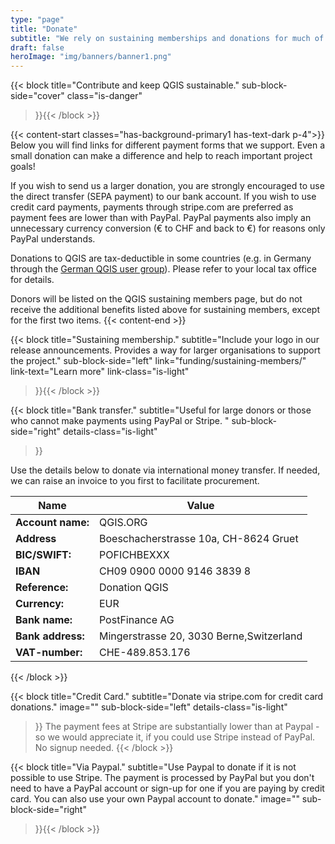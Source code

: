 ```yaml
---
type: "page"
title: "Donate"
subtitle: "We rely on sustaining memberships and donations for much of our funding"
draft: false
heroImage: "img/banners/banner1.png"
---
```


{{< block
    title="Contribute and keep QGIS sustainable."
    sub-block-side="cover"
    class="is-danger" 
>}}{{< /block >}}


{{< content-start classes="has-background-primary1 has-text-dark p-4">}}
Below you will find links for different payment forms that we support. Even a small donation can make a difference and help to reach important project goals!

If you wish to send us a larger donation, you are strongly encouraged to use the
direct transfer (SEPA payment) to our bank account. If you wish to use credit card
payments, payments through stripe.com are preferred as payment fees are lower than
with PayPal. PayPal payments also imply an unnecessary currency conversion (€ to CHF and
back to €) for reasons only PayPal understands.

Donations to QGIS are tax-deductible in some countries (e.g. in Germany through the 
[German QGIS user group](https://www.qgis.de/#spendenkonto>)).
Please refer to your local tax office for details.

Donors will be listed on the QGIS sustaining members page,
but do not receive the additional benefits listed above for sustaining members, except for
the first two items.
{{< content-end >}}


{{< block
    title="Sustaining membership."
    subtitle="Include your logo in our release announcements. Provides a way for larger organisations to support the project."
    sub-block-side="left"
    link="funding/sustaining-members/"
    link-text="Learn more"
    link-class="is-light"
>}}{{< /block >}}


{{< block
    title="Bank transfer."
    subtitle="Useful for large donors or those who cannot make payments using PayPal or Stripe. "
    sub-block-side="right"
    details-class="is-light"
>}}

Use the details below to donate via international money transfer. If needed, we can raise an invoice to you first to facilitate procurement.

Name | Value
---|---
**Account name:**|QGIS.ORG
**Address**|Boeschacherstrasse 10a, CH-8624 Gruet
  **BIC/SWIFT:** |POFICHBEXXX
**IBAN**|CH09 0900 0000 9146 3839 8
**Reference:**|Donation QGIS
**Currency:**|EUR
**Bank name:**   |PostFinance AG
**Bank address:**|Mingerstrasse 20, 3030 Berne,Switzerland
**VAT-number:**|CHE-489.853.176
{{< /block >}}

{{< block
    title="Credit Card."
    subtitle="Donate via stripe.com for credit card donations."
    image=""
    sub-block-side="left"
    details-class="is-light"
>}}
The payment fees at Stripe are substantially lower than at Paypal - so we would appreciate it, if you could use Stripe instead of PayPal. No signup needed.
{{< /block >}}

{{< block
    title="Via Paypal."
    subtitle="Use Paypal to donate if it is not possible to use Stripe. The payment is processed by PayPal but you don't need to have a PayPal account or sign-up for one if you are paying by credit card. You can also use your own Paypal account to donate."
    image=""
    sub-block-side="right"
>}}{{< /block >}}
